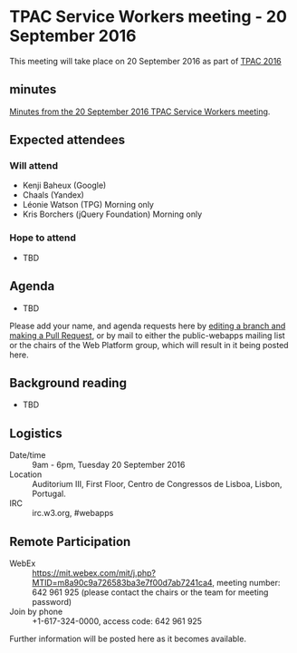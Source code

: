 
# TPAC Service Workers meeting - 20 September 2016

This meeting will take place on 20 September 2016 as part of [TPAC 2016](https://www.w3.org/2016/09/TPAC/)

## minutes
[Minutes from the 20 September 2016 TPAC Service Workers meeting](https://www.w3.org/2016/09/20-webapps-minutes.html).

## Expected attendees

### Will attend

* Kenji Baheux (Google)
* Chaals (Yandex)
* Léonie Watson (TPG) Morning only
* Kris Borchers (jQuery Foundation) Morning only

### Hope to attend

* TBD

## Agenda

* TBD

Please add your name, and agenda requests here by [editing a branch and making a Pull Request](https://github.com/w3c/WebPlatformWG/edit/gh-pages/meetings/16-09-20TPAC-2.md), or by mail to either the public-webapps mailing list or the chairs of the Web Platform group, which will result in it being posted here.

## Background reading

* TBD

## Logistics

<dl>
  <dt>Date/time</dt>
  <dd>9am - 6pm, Tuesday 20 September 2016</dd>
  <dt>Location</dt>
  <dd>Auditorium III, First Floor, Centro de Congressos de Lisboa, Lisbon, Portugal.</dd>
<dt>IRC</dt>
  <dd>irc.w3.org, #webapps</dd>
  </dl>

## Remote Participation

<dl>
  <dt>WebEx</dt>
  <dd><a href="https://mit.webex.com/mit/j.php?MTID=m8a90c9a726583ba3e7f00d7ab7241ca4">https://mit.webex.com/mit/j.php?MTID=m8a90c9a726583ba3e7f00d7ab7241ca4</a>, meeting number: 642 961 925 (please contact the chairs or the team for meeting password)</dd>
  <dt>Join by phone</dt>
  <dd>+1-617-324-0000, access code: 642 961 925</dd>
</dl>

Further information will be posted here as it becomes available.
